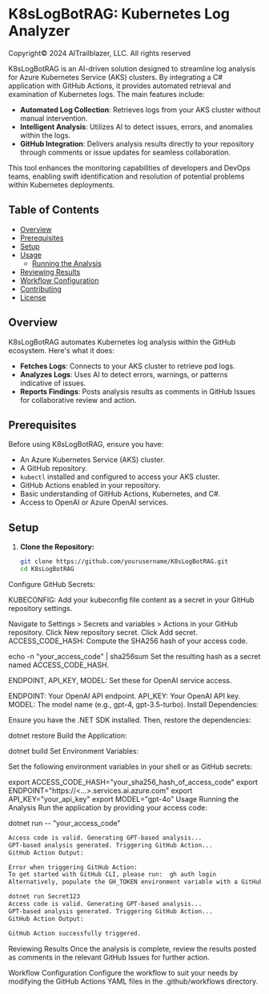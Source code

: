 # K8sLogBotRAG: Kubernetes Log Analyzer

Copyright© 2024 AITrailblazer, LLC. All rights reserved

<!-- Write an introduction for the project, including its purpose and main features. -->
K8sLogBotRAG is an AI-driven solution designed to streamline log analysis for Azure Kubernetes Service (AKS) clusters. By integrating a C# application with GitHub Actions, it provides automated retrieval and examination of Kubernetes logs. The main features include:

- **Automated Log Collection**: Retrieves logs from your AKS cluster without manual intervention.
- **Intelligent Analysis**: Utilizes AI to detect issues, errors, and anomalies within the logs.
- **GitHub Integration**: Delivers analysis results directly to your repository through comments or issue updates for seamless collaboration.

This tool enhances the monitoring capabilities of developers and DevOps teams, enabling swift identification and resolution of potential problems within Kubernetes deployments.


## Table of Contents

- [Overview](#overview)
- [Prerequisites](#prerequisites)
- [Setup](#setup)
- [Usage](#usage)
  - [Running the Analysis](#running-the-analysis)
- [Reviewing Results](#reviewing-results)
- [Workflow Configuration](#workflow-configuration)
- [Contributing](#contributing)
- [License](#license)

## Overview

K8sLogBotRAG automates Kubernetes log analysis within the GitHub ecosystem. Here's what it does:

- **Fetches Logs**: Connects to your AKS cluster to retrieve pod logs.
- **Analyzes Logs**: Uses AI to detect errors, warnings, or patterns indicative of issues.
- **Reports Findings**: Posts analysis results as comments in GitHub Issues for collaborative review and action.

## Prerequisites

Before using K8sLogBotRAG, ensure you have:

- An Azure Kubernetes Service (AKS) cluster.
- A GitHub repository.
- `kubectl` installed and configured to access your AKS cluster.
- GitHub Actions enabled in your repository.
- Basic understanding of GitHub Actions, Kubernetes, and C#.
- Access to OpenAI or Azure OpenAI services.

## Setup

1. **Clone the Repository:**

   ```bash
   git clone https://github.com/yourusername/K8sLogBotRAG.git
   cd K8sLogBotRAG
Configure GitHub Secrets:

KUBECONFIG: Add your kubeconfig file content as a secret in your GitHub repository settings.

Navigate to Settings > Secrets and variables > Actions in your GitHub repository.
Click New repository secret.
Click Add secret.
ACCESS_CODE_HASH: Compute the SHA256 hash of your access code.

echo -n "your_access_code" | sha256sum
Set the resulting hash as a secret named ACCESS_CODE_HASH.

ENDPOINT, API_KEY, MODEL: Set these for OpenAI service access.

ENDPOINT: Your OpenAI API endpoint.
API_KEY: Your OpenAI API key.
MODEL: The model name (e.g., gpt-4, gpt-3.5-turbo).
Install Dependencies:

Ensure you have the .NET SDK installed. Then, restore the dependencies:

dotnet restore
Build the Application:

dotnet build
Set Environment Variables:

Set the following environment variables in your shell or as GitHub secrets:

export ACCESS_CODE_HASH="your_sha256_hash_of_access_code"
export ENDPOINT="https://<...>.services.ai.azure.com"
export API_KEY="your_api_key"
export MODEL="gpt-4o"
Usage
Running the Analysis
Run the application by providing your access code:

dotnet run -- "your_access_code"

```bash
Access code is valid. Generating GPT-based analysis...
GPT-based analysis generated. Triggering GitHub Action...
GitHub Action Output:

Error when triggering GitHub Action:
To get started with GitHub CLI, please run:  gh auth login
Alternatively, populate the GH_TOKEN environment variable with a GitHub API authentication token.
```
```bash
dotnet run Secret123
Access code is valid. Generating GPT-based analysis...
GPT-based analysis generated. Triggering GitHub Action...
GitHub Action Output:

GitHub Action successfully triggered.
```
Reviewing Results
Once the analysis is complete, review the results posted as comments in the relevant GitHub Issues for further action.

Workflow Configuration
Configure the workflow to suit your needs by modifying the GitHub Actions YAML files in the .github/workflows directory.
